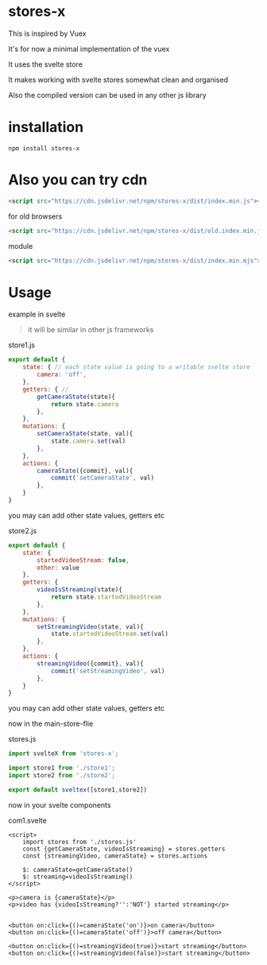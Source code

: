 # stores-x
This is inspired by Vuex

It's for now a minimal implementation of the vuex

It uses the svelte store

It makes working with svelte stores somewhat clean and organised

Also the compiled version can be used in any other js library

# installation
`npm install stores-x`

# Also you can try cdn
```html
<script src="https://cdn.jsdelivr.net/npm/stores-x/dist/index.min.js"><script>
```

for old browsers
```html
<script src="https://cdn.jsdelivr.net/npm/stores-x/dist/old.index.min.js"><script>
```
module
```html
<script src="https://cdn.jsdelivr.net/npm/stores-x/dist/index.min.mjs"><script>
```

# Usage 
example in svelte
> it will be similar in other js frameworks

store1.js
```js
export default {
	state: { // each state value is going to a writable svelte store
		camera: 'off',
	},
	getters: { //
		getCameraState(state){
			return state.camera
		},
	},
	mutations: {
		setCameraState(state, val){
			state.camera.set(val)
		},
	},
	actions: {
		cameraState({commit}, val){
			commit('setCameraState', val)
		},
	}
}
```
you may can add other state values, getters etc


store2.js
```js
export default {
	state: {
		startedVideoStream: false,
		other: value
	},
	getters: {
		videoIsStreaming(state){
			return state.startedVideoStream
		},
	},
	mutations: {
		setStreamingVideo(state, val){
			state.startedVideoStream.set(val)
		},
	},
	actions: {
		streamingVideo({commit}, val){
			commit('setStreamingVideo', val)
		},
	}
}
```
you may can add other state values, getters etc


now in the main-store-flie

stores.js
```js
import svelteX from 'stores-x';

import store1 from './store1';
import store2 from './store2';

export default sveltex([store1,store2])
```

now in your svelte components

com1.svelte
```svelte
<script>
	import stores from './stores.js'
	const {getCameraState, videoIsStreaming} = stores.getters
	const {streamingVideo, cameraState} = stores.actions
  
	$: cameraState=getCameraState()
	$: streaming=videoIsStreaming()
</script>

<p>camera is {cameraState}</p>
<p>video has {videoIsStreaming?'':'NOT'} started streaming</p>


<button on:click={()=cameraState('on')}>on camera</button>
<button on:click={()=cameraState('off')}>off camera</button>

<button on:click={()=streamingVideo(true)}>start streaming</button>
<button on:click={()=streamingVideo(false)}>start streaming</button>
```

